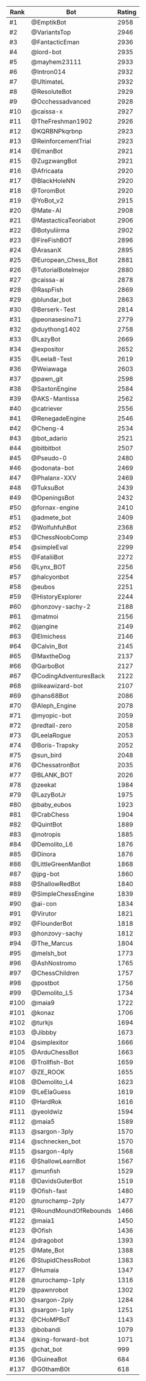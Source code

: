 Rank|Bot|Rating
---|---|---
#1|@EmptikBot|2958
#2|@VariantsTop|2946
#3|@FantacticEman|2936
#4|@lord-bot|2935
#5|@mayhem23111|2933
#6|@Intron014|2932
#7|@UltimateL|2932
#8|@ResoluteBot|2929
#9|@Occhessadvanced|2928
#10|@caissa-x|2927
#11|@TheFreshman1902|2926
#12|@KQRBNPkqrbnp|2923
#13|@ReinforcementTrial|2923
#14|@EmanBot|2921
#15|@ZugzwangBot|2921
#16|@Africaata|2920
#17|@BlackHoleNN|2920
#18|@ToromBot|2920
#19|@YoBot_v2|2915
#20|@Mate-AI|2908
#21|@MastacticaTeoriabot|2906
#22|@Botyuliirma|2902
#23|@FireFishBOT|2896
#24|@ArasanX|2895
#25|@European_Chess_Bot|2881
#26|@TutorialBotelmejor|2880
#27|@caissa-ai|2878
#28|@RaspFish|2869
#29|@blundar_bot|2863
#30|@Berserk-Test|2814
#31|@peonasesino71|2779
#32|@duythong1402|2758
#33|@LazyBot|2669
#34|@expositor|2652
#35|@Leela8-Test|2619
#36|@Weiawaga|2603
#37|@pawn_git|2598
#38|@SaxtonEngine|2584
#39|@AKS-Mantissa|2562
#40|@catriever|2556
#41|@RenegadeEngine|2546
#42|@Cheng-4|2534
#43|@bot_adario|2521
#44|@bitbitbot|2507
#45|@Pseudo-0|2480
#46|@odonata-bot|2469
#47|@Phalanx-XXV|2469
#48|@TuksuBot|2439
#49|@OpeningsBot|2432
#50|@fornax-engine|2410
#51|@admete_bot|2409
#52|@WolfuhfuhBot|2368
#53|@ChessNoobComp|2349
#54|@simpleEval|2299
#55|@FataliiBot|2272
#56|@Lynx_BOT|2256
#57|@halcyonbot|2254
#58|@eubos|2251
#59|@HistoryExplorer|2244
#60|@honzovy-sachy-2|2188
#61|@matmoi|2156
#62|@jangine|2149
#63|@Elmichess|2146
#64|@Calvin_Bot|2145
#65|@MaxtheDog|2137
#66|@GarboBot|2127
#67|@CodingAdventuresBack|2122
#68|@likeawizard-bot|2107
#69|@hans68Bot|2086
#70|@Aleph_Engine|2078
#71|@myopic-bot|2059
#72|@redtail-zero|2058
#73|@LeelaRogue|2053
#74|@Boris-Trapsky|2052
#75|@sun_bird|2048
#76|@ChessatronBot|2035
#77|@BLANK_BOT|2026
#78|@zeekat|1984
#79|@LazyBotJr|1975
#80|@baby_eubos|1923
#81|@CrabChess|1904
#82|@QuintBot|1889
#83|@notropis|1885
#84|@Demolito_L6|1876
#85|@Dinora|1876
#86|@LittleGreenManBot|1868
#87|@jpg-bot|1860
#88|@ShallowRedBot|1840
#89|@SimpleChessEngine|1839
#90|@ai-con|1834
#91|@Virutor|1821
#92|@FlounderBot|1818
#93|@honzovy-sachy|1812
#94|@The_Marcus|1804
#95|@melsh_bot|1773
#96|@AshNostromo|1765
#97|@ChessChildren|1757
#98|@postbot|1756
#99|@Demolito_L5|1734
#100|@maia9|1722
#101|@konaz|1706
#102|@turkjs|1694
#103|@Jibbby|1673
#104|@simplexitor|1666
#105|@ArduChessBot|1663
#106|@Trollfish-Bot|1659
#107|@ZE_ROOK|1655
#108|@Demolito_L4|1623
#109|@LeElaGuess|1619
#110|@HardRok|1616
#111|@yeoldwiz|1594
#112|@maia5|1589
#113|@sargon-3ply|1570
#114|@schnecken_bot|1570
#115|@sargon-4ply|1568
#116|@ShallowLearnBot|1567
#117|@munfish|1529
#118|@DavidsGuterBot|1519
#119|@Ofish-fast|1480
#120|@turochamp-2ply|1477
#121|@RoundMoundOfRebounds|1466
#122|@maia1|1450
#123|@Ofish|1436
#124|@dragobot|1393
#125|@Mate_Bot|1388
#126|@StupidChessRobot|1383
#127|@Humaia|1347
#128|@turochamp-1ply|1316
#129|@pawnrobot|1302
#130|@sargon-2ply|1284
#131|@sargon-1ply|1251
#132|@CHoMPBoT|1143
#133|@bobandi|1079
#134|@king-forward-bot|1071
#135|@chat_bot|999
#136|@GuineaBot|684
#137|@G0thamB0t|618
